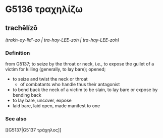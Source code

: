# G5136 τραχηλίζω

## trachēlízō

_(trakh-ay-lid'-zo | tra-hay-LEE-zoh | tra-hay-LEE-zoh)_

### Definition

from G5137; to seize by the throat or neck, i.e., to expose the gullet of a victim for killing (generally, to lay bare); opened; 

- to seize and twist the neck or throat
  - of combatants who handle thus their antagonist
- to bend back the neck of a victim to be slain, to lay bare or expose by bending back
- to lay bare, uncover, expose
- laid bare, laid open, made manifest to one

### See also

[[G5137|G5137 τράχηλος]]
